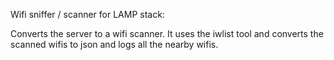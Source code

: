 Wifi sniffer / scanner for LAMP stack:

Converts the server to a wifi scanner.
It uses the iwlist tool and converts the scanned wifis to json and logs all the nearby wifis.

